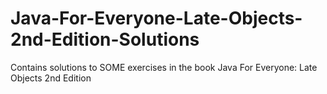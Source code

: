 # Java-For-Everyone-Late-Objects-2nd-Edition-Solutions
Contains solutions to SOME exercises in the book Java For Everyone: Late Objects 2nd Edition
